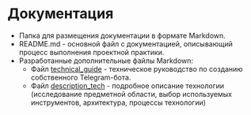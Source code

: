 # Документация
- Папка для размещения документации в формате Markdown.
- README.md - основной файл с документацией, описывающий процесс выполнения проектной практики.
- Разработанные дополнительные файлы Markdown:
  + Файл [technical_guide](https://github.com/tpAnswer4yourself/project_practice_mospolytech/blob/main/docs/technical_guide.md) - техническое руководство по созданию собственного Telegram-бота.
  + Файл [description_tech](https://github.com/tpAnswer4yourself/project_practice_mospolytech/blob/main/docs/description_tech.md) - подробное описание технологии (исследование предметной области, выбор используемых инструментов, архитектура, процессы технологии)
